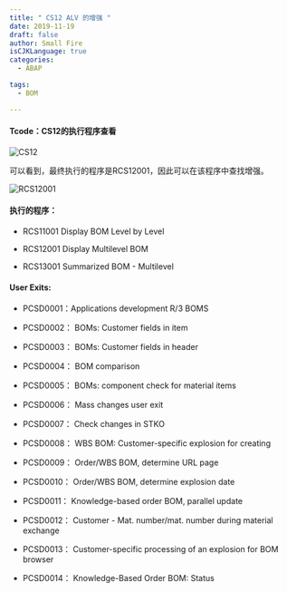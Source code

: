 ```yaml
---
title: " CS12 ALV 的增强 "
date: 2019-11-19
draft: false
author: Small Fire
isCJKLanguage: true
categories: 
  - ABAP

tags: 
  - BOM

---
```


#### Tcode：CS12的执行程序查看

![CS12](/images/ABAP/BOM_Enhance1.png)

可以看到，最终执行的程序是RCS12001，因此可以在该程序中查找增强。

![RCS12001](/images/ABAP/BOM_Enhance2.png)

#### 执行的程序：

- RCS11001 Display BOM Level by Level

- RCS12001 Display Multilevel BOM

- RCS13001 Summarized BOM - Multilevel

#### User Exits:

- PCSD0001：Applications development R/3 BOMS

- PCSD0002： BOMs: Customer fields in item

- PCSD0003： BOMs: Customer fields in header

- PCSD0004： BOM comparison

- PCSD0005： BOMs: component check for material items

- PCSD0006： Mass changes user exit

- PCSD0007： Check changes in STKO

- PCSD0008： WBS BOM: Customer-specific explosion for creating

- PCSD0009： Order/WBS BOM, determine URL page

- PCSD0010： Order/WBS BOM, determine explosion date

- PCSD0011： Knowledge-based order BOM, parallel update

- PCSD0012： Customer - Mat. number/mat. number during material exchange

- PCSD0013： Customer-specific processing of an explosion for BOM browser

- PCSD0014： Knowledge-Based Order BOM: Status